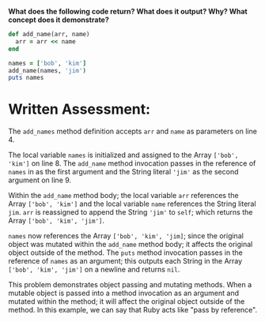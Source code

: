 **What does the following code return? What does it output? Why? What concept does it demonstrate?**

```ruby
def add_name(arr, name)
  arr = arr << name
end

names = ['bob', 'kim']
add_name(names, 'jim')
puts names
```
# Written Assessment:

The `add_names` method definition accepts `arr` and `name` as parameters on line 4.

The local variable `names` is initialized and assigned to the Array `['bob', 'kim']` on line 8. The `add_name` method invocation passes in the reference of `names` in as the first argument and the String literal `'jim'` as the second argument on line 9.

Within the `add_name` method body; the local variable `arr` references the Array `['bob', 'kim']` and the local variable `name` references the String literal `jim`.
`arr` is reassigned to append the String `'jim'` to `self`; which returns the Array `['bob', 'kim', 'jim']`.

`names` now references the Array `['bob', 'kim', 'jim]`; since the original object was mutated within the `add_name` method body; it affects the original object outside of the method.
The `puts` method invocation passes in the reference of `names` as an argument; this outputs each String in the Array `['bob', 'kim', 'jim']` on a newline and returns `nil`.

This problem demonstrates object passing and mutating methods. When a mutable object is passed into a method invocation as an argument and mutated within the method; it will affect the original object outside of the method. In this example, we can say that Ruby acts like "pass by reference".